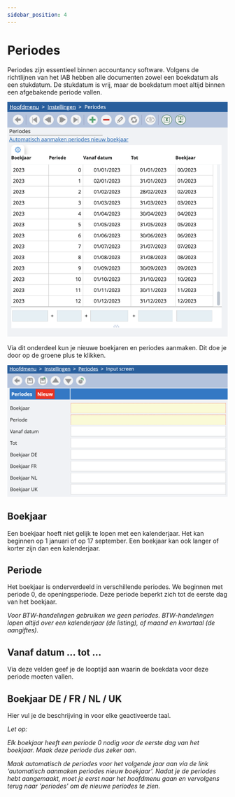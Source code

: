 ```yaml
---
sidebar_position: 4
---
```


# Periodes

Periodes zijn essentieel binnen accountancy software. Volgens de richtlijnen van het IAB hebben alle documenten zowel een boekdatum als een stukdatum. De stukdatum is vrij, maar de boekdatum moet altijd binnen een afgebakende periode vallen.

![alt text](../../../../resources/dossierinstellingen/image-13.png)

Via dit onderdeel kun je nieuwe boekjaren en periodes aanmaken. Dit doe je door op de groene plus te klikken. 

![alt text](../../../../resources/dossierinstellingen/image-14.png)

## Boekjaar
Een boekjaar hoeft niet gelijk te lopen met een kalenderjaar. Het kan beginnen op 1 januari of op 17 september. Een boekjaar kan ook langer of korter zijn dan een kalenderjaar. 

## Periode
Het boekjaar is onderverdeeld in verschillende periodes. We beginnen met periode 0, de openingsperiode. Deze periode beperkt zich tot de eerste dag van het boekjaar.

*Voor BTW-handelingen gebruiken we geen periodes. BTW-handelingen lopen altijd over een kalenderjaar (de listing), of maand en kwartaal (de aangiftes).*

## Vanaf datum ... tot ...
Via deze velden geef je de looptijd aan waarin de boekdata voor deze periode moeten vallen.

## Boekjaar DE / FR / NL / UK
Hier vul je de beschrijving in voor elke geactiveerde taal.

*Let op:*

*Elk boekjaar heeft een periode 0 nodig voor de eerste dag van het boekjaar. Maak deze periode dus zeker aan.*

*Maak automatisch de periodes voor het volgende jaar aan via de link ‘automatisch aanmaken periodes nieuw boekjaar’. Nadat je de periodes hebt aangemaakt, moet je eerst naar het hoofdmenu gaan en vervolgens terug naar 'periodes' om de nieuwe periodes te zien.*